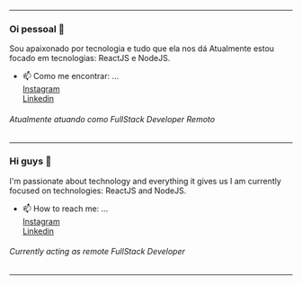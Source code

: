
--------

### Oi pessoal 👋

Sou apaixonado por tecnologia e tudo que ela nos dá
Atualmente estou focado em tecnologias: ReactJS e NodeJS.

- 📫 Como me encontrar: ... <br>
  <a href="https://www.instagram.com/_paulorcr/" >Instagram</a> <br>
  <a href="https://www.linkedin.com/in/paulo-rodrigues-61a26898/" >Linkedin</a>


###### Atualmente atuando como FullStack Developer Remoto

--------

### Hi guys 👋

I'm passionate about technology and everything it gives us
I am currently focused on technologies: ReactJS and NodeJS.

- 📫 How to reach me: ... <br>
 <a href="https://www.instagram.com/_paulorcr/" >Instagram</a> <br>
 <a href="https://www.linkedin.com/in/paulo-rodrigues-61a26898/" >Linkedin</a> 


###### Currently acting as remote FullStack Developer 


--------
